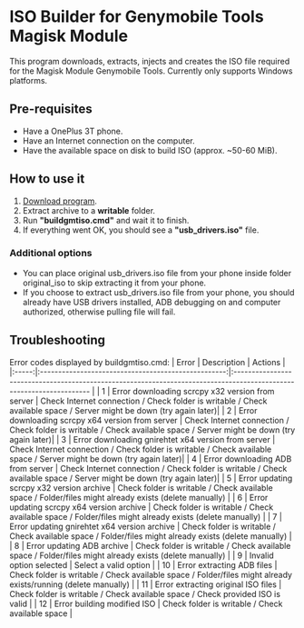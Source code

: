 # ISO Builder for Genymobile Tools Magisk Module
This program downloads, extracts, injects and creates the ISO file required for the Magisk Module Genymobile Tools.
Currently only supports Windows platforms.

## Pre-requisites
* Have a OnePlus 3T phone.
* Have an Internet connection on the computer.
* Have the available space on disk to build ISO (approx. ~50-60 MiB).

## How to use it
1. [Download program](https://github.com/JMVS/usb_drivers_gmt/archive/master.zip "ISO Builder for Genymobile Tools Magisk Module").
2. Extract archive to a **writable** folder.
3. Run **"buildgmtiso.cmd"** and wait it to finish.
4. If everything went OK, you should see a **"usb_drivers.iso"** file.

### Additional options
* You can place original usb_drivers.iso file from your phone inside folder original_iso to skip extracting it from your phone.
* If you choose to extract usb_drivers.iso file from your phone, you should already have USB drivers installed, ADB debugging on and computer authorized, otherwise pulling file will fail.

## Troubleshooting
Error codes displayed by buildgmtiso.cmd:
| Error | Description                                         | Actions                                                                                                              |
|:-----:|:---------------------------------------------------:|:-------------------------------------------------------------------------------------------------------------------- |
| 1     | Error downloading scrcpy x32 version from server    | Check Internet connection / Check folder is writable / Check available space / Server might be down (try again later)|
| 2     | Error downloading scrcpy x64 version from server    | Check Internet connection / Check folder is writable / Check available space / Server might be down (try again later)|
| 3     | Error downloading gnirehtet x64 version from server | Check Internet connection / Check folder is writable / Check available space / Server might be down (try again later)|
| 4     | Error downloading ADB from server                   | Check Internet connection / Check folder is writable / Check available space / Server might be down (try again later)|
| 5     | Error updating scrcpy x32 version archive           | Check folder is writable / Check available space / Folder/files might already exists (delete manually)               |
| 6     | Error updating scrcpy x64 version archive           | Check folder is writable / Check available space / Folder/files might already exists (delete manually)               |
| 7     | Error updating gnirehtet x64 version archive        | Check folder is writable / Check available space / Folder/files might already exists (delete manually)               |
| 8     | Error updating ADB archive                          | Check folder is writable / Check available space / Folder/files might already exists (delete manually)               |
| 9     | Invalid option selected                             | Select a valid option                                                                                                |
| 10    | Error extracting ADB files                          | Check folder is writable / Check available space / Folder/files might already exists/running (delete manually)       |
| 11    | Error extracting original ISO files                 | Check folder is writable / Check available space / Check provided ISO is valid                                       |
| 12    | Error building modified ISO                         | Check folder is writable / Check available space                                                                     |